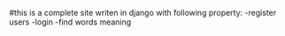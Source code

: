 #this is a complete site writen in django with following property:
-register users 
-login
-find words meaning
